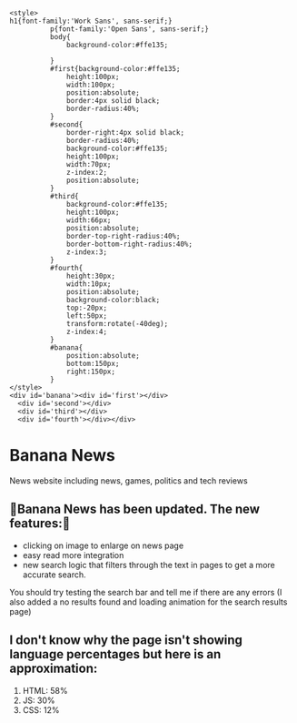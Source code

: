 
  ```
<style>
h1{font-family:'Work Sans', sans-serif;}
            p{font-family:'Open Sans', sans-serif;}
            body{
                background-color:#ffe135;
                
            }
            #first{background-color:#ffe135;
                height:100px;
                width:100px;
                position:absolute;
                border:4px solid black;
                border-radius:40%;
            }
            #second{
                border-right:4px solid black;
                border-radius:40%;
                background-color:#ffe135;
                height:100px;
                width:70px;
                z-index:2;
                position:absolute;
            }
            #third{
                background-color:#ffe135;
                height:100px;
                width:66px;
                position:absolute;
                border-top-right-radius:40%;
                border-bottom-right-radius:40%;
                z-index:3;
            }
            #fourth{
                height:30px;
                width:10px;
                position:absolute;
                background-color:black;
                top:-20px;
                left:50px;
                transform:rotate(-40deg);
                z-index:4;
            }
            #banana{
                position:absolute;
                bottom:150px;
                right:150px;
            }
</style>
<div id='banana'><div id='first'></div>
    <div id='second'></div>
    <div id='third'></div>
    <div id='fourth'></div></div>
  ```
  # Banana News
News website including news, games, politics and tech reviews


## 🎉Banana News has been updated. The new features:🎉
- clicking on image to enlarge on news page
- easy read more integration
- new search logic that filters through the text in pages to get a more accurate search.

You should try testing the search bar and tell me if there are any errors
(I also added a no results found and loading animation for the search results page)


## I don't know why the page isn't showing language percentages but here is an approximation:
1. HTML: 58%
2. JS: 30%
3. CSS: 12%



